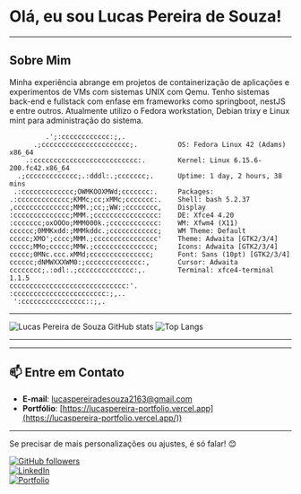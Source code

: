 # Olá, eu sou Lucas Pereira de Souza! 



---

## Sobre Mim

 Minha experiência abrange em projetos de containerização de aplicações e experimentos de VMs com sistemas UNIX com Qemu. Tenho sistemas back-end e fullstack com enfase em frameworks como springboot, nestJS e entre outros. Atualmente utilizo o Fedora workstation, Debian trixy e Linux mint para administração do sistema.

```
         .';:cccccccccccc:;,.             
      .;cccccccccccccccccccccc;.          OS: Fedora Linux 42 (Adams) x86_64
    .:cccccccccccccccccccccccccc:.        Kernel: Linux 6.15.6-200.fc42.x86_64
  .;ccccccccccccc;.:dddl:.;ccccccc;.      Uptime: 1 day, 2 hours, 38 mins
 .:ccccccccccccc;OWMKOOXMWd;ccccccc:.     Packages: 
.:ccccccccccccc;KMMc;cc;xMMc;ccccccc:.    Shell: bash 5.2.37
,cccccccccccccc;MMM.;cc;;WW:;cccccccc,    Display
:cccccccccccccc;MMM.;cccccccccccccccc:    DE: Xfce4 4.20
:ccccccc;oxOOOo;MMM000k.;cccccccccccc:    WM: Xfwm4 (X11)
cccccc;0MMKxdd:;MMMkddc.;cccccccccccc;    WM Theme: Default
ccccc;XMO';cccc;MMM.;cccccccccccccccc'    Theme: Adwaita [GTK2/3/4]
ccccc;MMo;ccccc;MMW.;ccccccccccccccc;     Icons: Adwaita [GTK2/3/4]
ccccc;0MNc.ccc.xMMd;ccccccccccccccc;      Font: Sans (10pt) [GTK2/3/4]
cccccc;dNMWXXXWM0:;cccccccccccccc:,       Cursor: Adwaita
cccccccc;.:odl:.;cccccccccccccc:,.        Terminal: xfce4-terminal 1.1.5
ccccccccccccccccccccccccccccc:'.          
:ccccccccccccccccccccccc:;,..             
 ':cccccccccccccccc::;,.                  
```

---



![Lucas Pereira de Souza GitHub stats](https://github-readme-stats.vercel.app/api?username=lucaspereirasouza&showicons=true&theme=chartreuse-dark)
![Top Langs](https://github-readme-stats.vercel.app/api/top-langs/?username=lucaspereirasouza&layout=compact&theme=chartreuse-dark)

---

---

## 📫 Entre em Contato
- **E-mail**: lucaspereiradesouza2163@gmail.com
- **Portfólio**: [https://lucaspereira-portfolio.vercel.app](https://lucaspereira-portfolio.vercel.app/))  

---

Se precisar de mais personalizações ou ajustes, é só falar! 😊

[![GitHub followers](https://img.shields.io/github/followers/lucaspereirasouza?style=social)](https://github.com/lucaspereirasouza)  
[![LinkedIn](https://img.shields.io/badge/LinkedIn-Connect-blue?style=flat&logo=linkedin)](https://www.linkedin.com/in/seu-perfil-linkedin)  
[![Portfolio](https://img.shields.io/badge/Portfolio-View-brightgreen?style=flat&logo=vercel)](https://lucaspereira-portfolio.vercel.app/)





